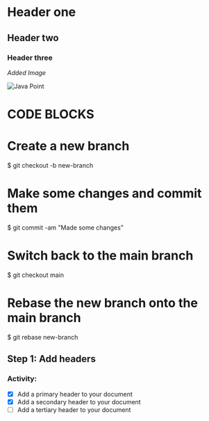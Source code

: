 # Header one

## Header two

### Header three

_Added Image_

![Java Point](https://media-exp1.licdn.com/dms/image/C4D0BAQEwg5FK93uumQ/company-logo_200_200/0/1519923012279?e=2147483647&v=beta&t=63CNoS8OTR4lHjPhHSO7eFFqwLGwYunWfyDBV3tdc0c)

# CODE BLOCKS


# Create a new branch
$ git checkout -b new-branch

# Make some changes and commit them
$ git commit -am "Made some changes"

# Switch back to the main branch
$ git checkout main

# Rebase the new branch onto the main branch
$ git rebase new-branch

## Step 1: Add headers

### Activity:

- [x] Add a primary header to your document
- [x] Add a secondary header to your document
- [ ] Add a tertiary header to your document
